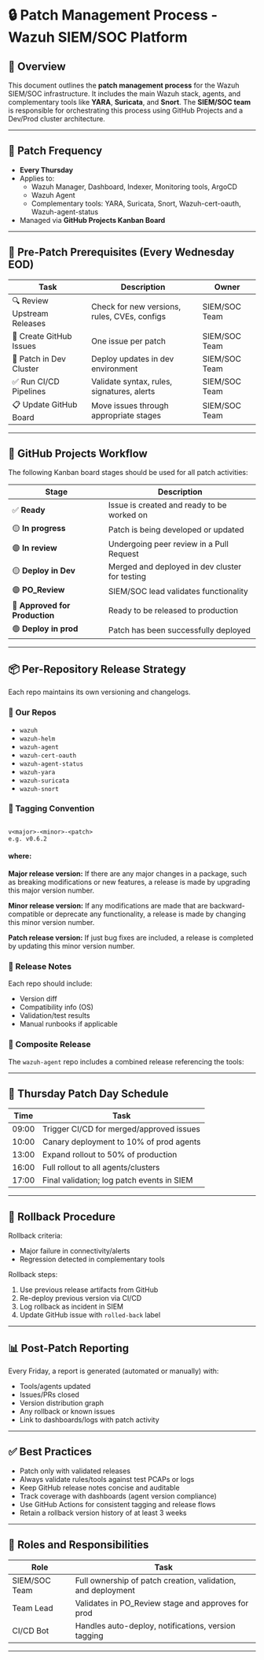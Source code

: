 # 🔒 Patch Management Process - Wazuh SIEM/SOC Platform

## 🧠 Overview

This document outlines the **patch management process** for the Wazuh SIEM/SOC infrastructure. It includes the main Wazuh stack, agents, and complementary tools like **YARA**, **Suricata**, and **Snort**. The **SIEM/SOC team** is responsible for orchestrating this process using GitHub Projects and a Dev/Prod cluster architecture.

---

## 📅 Patch Frequency

- **Every Thursday**
- Applies to:
  - Wazuh Manager, Dashboard, Indexer, Monitoring tools, ArgoCD
  - Wazuh Agent
  - Complementary tools: YARA, Suricata, Snort, Wazuh-cert-oauth, Wazuh-agent-status
- Managed via **GitHub Projects Kanban Board**

---

## 🧾 Pre-Patch Prerequisites (Every Wednesday EOD)

| Task | Description | Owner |
|------|-------------|-------|
| 🔍 Review Upstream Releases | Check for new versions, rules, CVEs, configs | SIEM/SOC Team |
| 📂 Create GitHub Issues | One issue per patch | SIEM/SOC Team |
| 🧪 Patch in Dev Cluster | Deploy updates in dev environment | SIEM/SOC Team |
| ✅ Run CI/CD Pipelines | Validate syntax, rules, signatures, alerts | SIEM/SOC Team |
| 📋 Update GitHub Board | Move issues through appropriate stages | SIEM/SOC Team |

---

## 🧱 GitHub Projects Workflow

The following Kanban board stages should be used for all patch activities:

| Stage | Description |
|-------|-------------|
| ✅ **Ready** | Issue is created and ready to be worked on |
| 🟡 **In progress** | Patch is being developed or updated |
| 🟣 **In review** | Undergoing peer review in a Pull Request |
| 🟡 **Deploy in Dev** | Merged and deployed in dev cluster for testing |
| 🟣 **PO_Review** | SIEM/SOC lead validates functionality |
| 🔵 **Approved for Production** | Ready to be released to production |
| 🟢 **Deploy in prod** | Patch has been successfully deployed |

---

## 📦 Per-Repository Release Strategy

Each repo maintains its own versioning and changelogs.

### 🔹 Our Repos

- `wazuh`
- `wazuh-helm`
- `wazuh-agent`
- `wazuh-cert-oauth`
- `wazuh-agent-status`
- `wazuh-yara`
- `wazuh-suricata`
- `wazuh-snort`

### 🔖 Tagging Convention

```

v<major>-<minor>-<patch>
e.g. v0.6.2

````
#### where: 

**Major release version:** If there are any major changes in a package, such as breaking modifications or new features, a release is made by upgrading this major version number.

**Minor release version:** If any modifications are made that are backward-compatible or deprecate any functionality, a release is made by changing this minor version number.

**Patch release version:** If just bug fixes are included, a release is completed by updating this minor version number.

### 📄 Release Notes

Each repo should include:
- Version diff
- Compatibility info (OS)
- Validation/test results
- Manual runbooks if applicable

### 🔗 Composite Release

The `wazuh-agent` repo includes a combined release referencing the tools:


---

## 🚀 Thursday Patch Day Schedule

| Time  | Task                                       |
| ----- | ------------------------------------------ |
| 09:00 | Trigger CI/CD for merged/approved issues   |
| 10:00 | Canary deployment to 10% of prod agents    |
| 13:00 | Expand rollout to 50% of production        |
| 16:00 | Full rollout to all agents/clusters        |
| 17:00 | Final validation; log patch events in SIEM |

---

## 🔄 Rollback Procedure

Rollback criteria:

* Major failure in connectivity/alerts
* Regression detected in complementary tools

Rollback steps:

1. Use previous release artifacts from GitHub
2. Re-deploy previous version via CI/CD
3. Log rollback as incident in SIEM
4. Update GitHub issue with `rolled-back` label

---

## 📊 Post-Patch Reporting

Every Friday, a report is generated (automated or manually) with:

* Tools/agents updated
* Issues/PRs closed
* Version distribution graph
* Any rollback or known issues
* Link to dashboards/logs with patch activity

---

## ✅ Best Practices

* Patch only with validated releases
* Always validate rules/tools against test PCAPs or logs
* Keep GitHub release notes concise and auditable
* Track coverage with dashboards (agent version compliance)
* Use GitHub Actions for consistent tagging and release flows
* Retain a rollback version history of at least 3 weeks

---

## 👥 Roles and Responsibilities

| Role          | Task                                                         |
| ------------- | ------------------------------------------------------------ |
| SIEM/SOC Team | Full ownership of patch creation, validation, and deployment |
| Team Lead     | Validates in PO\_Review stage and approves for prod          |
| CI/CD Bot     | Handles auto-deploy, notifications, version tagging          |

---

